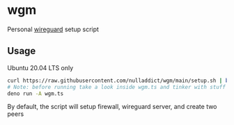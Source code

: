 # wgm

Personal [wireguard](https://www.wireguard.com/) setup script

## Usage

Ubuntu 20.04 LTS only

```bash
curl https://raw.githubusercontent.com/nulladdict/wgm/main/setup.sh | bash
# Note: before running take a look inside wgm.ts and tinker with stuff
deno run -A wgm.ts
```

By default, the script will setup firewall, wireguard server, and create two peers
